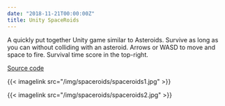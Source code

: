 ```yaml
---
date: "2018-11-21T00:00:00Z"
title: Unity SpaceRoids
---
```


A quickly put together Unity game similar to Asteroids. Survive as long as you can without colliding with an asteroid. Arrows or WASD to move and space to fire. Survival time score in the top-right.

[Source code](https://github.com/jasemagee/SpaceRoids)

{{< imagelink src="/img/spaceroids/spaceroids1.jpg" >}}

{{< imagelink src="/img/spaceroids/spaceroids2.jpg" >}}
